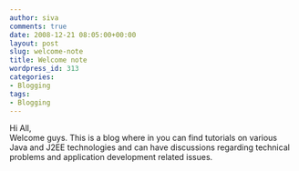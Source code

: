 ```yaml
---
author: siva
comments: true
date: 2008-12-21 08:05:00+00:00
layout: post
slug: welcome-note
title: Welcome note
wordpress_id: 313
categories:
- Blogging
tags:
- Blogging
---
```


Hi All,  
Welcome guys. This is a blog where in you can find tutorials on various Java and J2EE technologies and can have discussions regarding technical problems and application development related issues.
